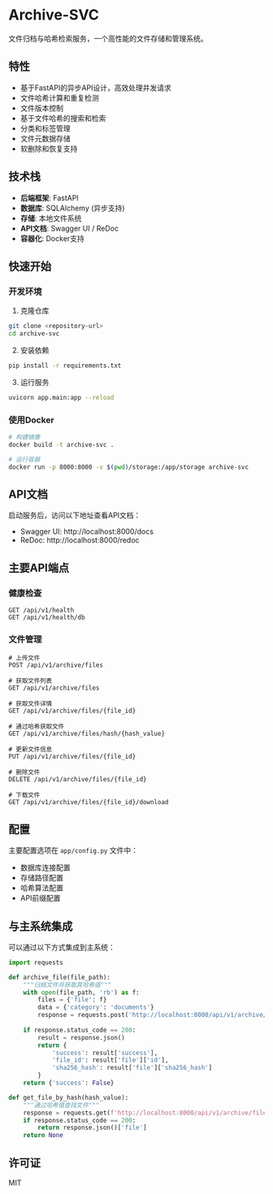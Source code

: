 # Archive-SVC

文件归档与哈希检索服务，一个高性能的文件存储和管理系统。

## 特性

- 基于FastAPI的异步API设计，高效处理并发请求
- 文件哈希计算和重复检测
- 文件版本控制
- 基于文件哈希的搜索和检索
- 分类和标签管理
- 文件元数据存储
- 软删除和恢复支持

## 技术栈

- **后端框架**: FastAPI
- **数据库**: SQLAlchemy (异步支持)
- **存储**: 本地文件系统
- **API文档**: Swagger UI / ReDoc
- **容器化**: Docker支持

## 快速开始

### 开发环境

1. 克隆仓库
```bash
git clone <repository-url>
cd archive-svc
```

2. 安装依赖
```bash
pip install -r requirements.txt
```

3. 运行服务
```bash
uvicorn app.main:app --reload
```

### 使用Docker

```bash
# 构建镜像
docker build -t archive-svc .

# 运行容器
docker run -p 8000:8000 -v $(pwd)/storage:/app/storage archive-svc
```

## API文档

启动服务后，访问以下地址查看API文档：

- Swagger UI: http://localhost:8000/docs
- ReDoc: http://localhost:8000/redoc

## 主要API端点

### 健康检查

```
GET /api/v1/health
GET /api/v1/health/db
```

### 文件管理

```
# 上传文件
POST /api/v1/archive/files

# 获取文件列表
GET /api/v1/archive/files

# 获取文件详情
GET /api/v1/archive/files/{file_id}

# 通过哈希获取文件
GET /api/v1/archive/files/hash/{hash_value}

# 更新文件信息
PUT /api/v1/archive/files/{file_id}

# 删除文件
DELETE /api/v1/archive/files/{file_id}

# 下载文件
GET /api/v1/archive/files/{file_id}/download
```

## 配置

主要配置选项在 `app/config.py` 文件中：

- 数据库连接配置
- 存储路径配置
- 哈希算法配置
- API前缀配置

## 与主系统集成

可以通过以下方式集成到主系统：

```python
import requests

def archive_file(file_path):
    """归档文件并获取其哈希值"""
    with open(file_path, 'rb') as f:
        files = {'file': f}
        data = {'category': 'documents'}
        response = requests.post('http://localhost:8000/api/v1/archive/files', files=files, data=data)
        
    if response.status_code == 200:
        result = response.json()
        return {
            'success': result['success'],
            'file_id': result['file']['id'],
            'sha256_hash': result['file']['sha256_hash']
        }
    return {'success': False}

def get_file_by_hash(hash_value):
    """通过哈希值查找文件"""
    response = requests.get(f'http://localhost:8000/api/v1/archive/files/hash/{hash_value}')
    if response.status_code == 200:
        return response.json()['file']
    return None
```

## 许可证

MIT 